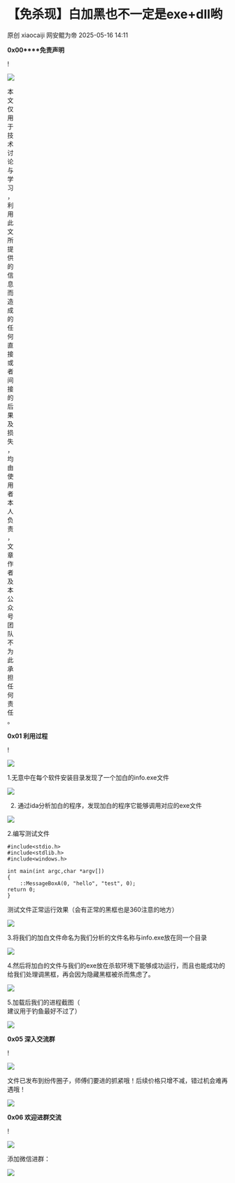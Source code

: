 #  【免杀现】白加黑也不一定是exe+dll哟   
原创 xiaocaiji  网安鲲为帝   2025-05-16 14:11  
  
**0x00****免责声明**  
  
!  
  
![](https://mmbiz.qpic.cn/mmbiz_svg/1MLz0YkS76HN2mDzsc3eKehjJJTibD6cvzwcAQjFRKJibj2hFeFx9xqPxeAVNLIWWM7ia8XD9YUsUYyFLonA46ewoicJrmJO2oNx/640?wx_fmt=svg&from=appmsg&wxfrom=5&wx_lazy=1&wx_co=1&tp=webp "")  
  
  
  
本  
文  
仅  
用  
于  
技  
术  
讨  
论  
与  
学  
习  
，  
利  
用  
此  
文  
所  
提  
供  
的  
信  
息  
而  
造  
成  
的  
任  
何  
直  
接  
或  
者  
间  
接  
的  
后  
果  
及  
损  
失  
，  
均  
由  
使  
用  
者  
本  
人  
负  
责  
，  
文  
章  
作  
者  
及  
本  
公  
众  
号  
团  
队  
不  
为  
此  
承  
担  
任  
何  
责  
任  
。  
  
  
**0x01 利用过程**  
  
!  
  
![](https://mmbiz.qpic.cn/mmbiz_svg/1MLz0YkS76HN2mDzsc3eKehjJJTibD6cvzwcAQjFRKJibj2hFeFx9xqPxeAVNLIWWM7ia8XD9YUsUYyFLonA46ewoicJrmJO2oNx/640?wx_fmt=svg&from=appmsg&wxfrom=5&wx_lazy=1&wx_co=1&tp=webp "")  
  
  
  
1.无意中在每个软件安装目录发现了一个加白的info.exe文件  
  
![](https://mmbiz.qpic.cn/mmbiz_png/uIXF7K92VEKRoILfxVNXALiawcHMVeeF1RQg53zUC08ufpnVorDmVpFKbDzjaf50cOHWSZeiaXe9Itk3RPrPvHzg/640?wx_fmt=png&from=appmsg "")  
  
2. 通过ida分析加白的程序，发现加白的程序它能够调用对应的exe文件  
  
![](https://mmbiz.qpic.cn/mmbiz_png/uIXF7K92VEKRoILfxVNXALiawcHMVeeF1xpgwO7iazgDnELouSugRBt7aOyiaQATMBhLjS7O6s0hfeOAgepQW6lHg/640?wx_fmt=png&from=appmsg "")  
  
2.编写测试文件  
```
#include<stdio.h>
#include<stdlib.h>
#include<windows.h>

int main(int argc,char *argv[])
{
	::MessageBoxA(0, "hello", "test", 0);
return 0;
}
```  
  
测试文件正常运行效果（会有正常的黑框也是360注意的地方）  
  
![](https://mmbiz.qpic.cn/mmbiz_png/uIXF7K92VEKRoILfxVNXALiawcHMVeeF1FwoAwftec1z3KZfsYI2qvVmvqNPk2Xy1l13Col53nqBKss8tozPEew/640?wx_fmt=png&from=appmsg "")  
  
  
3.将我们的加白文件命名为我们分析的文件名称与info.exe放在同一个目录  
  
![](https://mmbiz.qpic.cn/mmbiz_png/uIXF7K92VEKRoILfxVNXALiawcHMVeeF1v3hEPzHpn8wlibj8Q5no7EYEtOGnmrXb01SqymKCHsQNibxSlmYVevLw/640?wx_fmt=png&from=appmsg "")  
  
  
4.然后将加白的文件与我们的exe放在杀软环境下能够成功运行，而且也能成功的给我们处理调黑框，再会因为隐藏黑框被杀而焦虑了。  
  
![](https://mmbiz.qpic.cn/mmbiz_png/uIXF7K92VEKRoILfxVNXALiawcHMVeeF1N7zIkstWcGnvffTv8CHFygPYR4ZOzfEtH8axTjA4axX2H18uU3gRgQ/640?wx_fmt=png&from=appmsg "")  
  
  
5.加载后我们的进程截图（  
建议用于钓鱼最好不过了）  
  
![](https://mmbiz.qpic.cn/mmbiz_png/uIXF7K92VEKRoILfxVNXALiawcHMVeeF1gc6C4Q2lNwWicprl9HHL49HdWEyhdHty7ibUibUfpZbY8rk9MAfpibP3LA/640?wx_fmt=png&from=appmsg "")  
  
  
  
**0x05 深入交流群**  
  
!  
  
![](https://mmbiz.qpic.cn/mmbiz_svg/1MLz0YkS76HN2mDzsc3eKehjJJTibD6cvzwcAQjFRKJibj2hFeFx9xqPxeAVNLIWWM7ia8XD9YUsUYyFLonA46ewoicJrmJO2oNx/640?wx_fmt=svg&wxfrom=5&wx_lazy=1&wx_co=1&tp=webp "")  
  
  
  
文件已发布到纷传圈子，师傅们要进的抓紧哦！后续价格只增不减，错过机会难再遇哦！  
  
![](https://mmbiz.qpic.cn/mmbiz_png/uIXF7K92VELiclpicHoicoYfvibSxRClmxsZuCkLVI6mxpttTQj03nf0QAapfvd228MSTuPoqHVz2eKSwxM5ib18CAw/640?wx_fmt=other&from=appmsg&tp=webp&wxfrom=5&wx_lazy=1&wx_co=1 "")  
  
  
**0x06 欢迎进群交流**  
  
!  
  
![](https://mmbiz.qpic.cn/mmbiz_svg/1MLz0YkS76HN2mDzsc3eKehjJJTibD6cvzwcAQjFRKJibj2hFeFx9xqPxeAVNLIWWM7ia8XD9YUsUYyFLonA46ewoicJrmJO2oNx/640?wx_fmt=svg&wxfrom=5&wx_lazy=1&wx_co=1&tp=webp "")  
  
  
  
添加微信进群：  
  
![](https://mmbiz.qpic.cn/mmbiz_jpg/uIXF7K92VEJdfiaGbzW6sp0kFvhYC7ejuJuS6lWyHyUGg40F2QVic6goic34EbYceQ2WE4eyMZ8oxbswQkhzJLhNQ/640?wx_fmt=other&from=appmsg&wxfrom=5&wx_lazy=1&wx_co=1&tp=webp "")  
  
  
      
  
  
  
